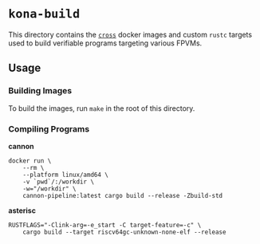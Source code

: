 # `kona-build`

This directory contains the [`cross`][cross] docker images and custom `rustc` targets used to build verifiable programs targeting various FPVMs.

## Usage

### Building Images

To build the images, run `make` in the root of this directory.

### Compiling Programs

**cannon**

```
docker run \
    --rm \
    --platform linux/amd64 \
    -v `pwd`/:/workdir \
    -w="/workdir" \
    cannon-pipeline:latest cargo build --release -Zbuild-std
```

**asterisc**
```
RUSTFLAGS="-Clink-arg=-e_start -C target-feature=-c" \
    cargo build --target riscv64gc-unknown-none-elf --release
```

[cross]: https://github.com/cross-rs/cross
